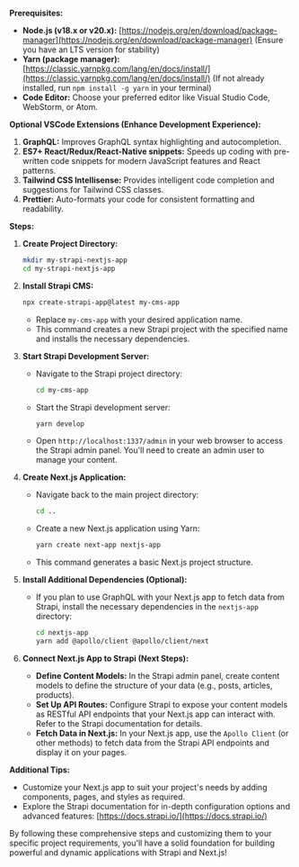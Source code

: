 **Prerequisites:**

- **Node.js (v18.x or v20.x):** [https://nodejs.org/en/download/package-manager](https://nodejs.org/en/download/package-manager) (Ensure you have an LTS version for stability)
- **Yarn (package manager):** [https://classic.yarnpkg.com/lang/en/docs/install/](https://classic.yarnpkg.com/lang/en/docs/install/) (If not already installed, run `npm install -g yarn` in your terminal)
- **Code Editor:** Choose your preferred editor like Visual Studio Code, WebStorm, or Atom.

**Optional VSCode Extensions (Enhance Development Experience):**

1. **GraphQL:** Improves GraphQL syntax highlighting and autocompletion.
2. **ES7+ React/Redux/React-Native snippets:** Speeds up coding with pre-written code snippets for modern JavaScript features and React patterns.
3. **Tailwind CSS Intellisense:** Provides intelligent code completion and suggestions for Tailwind CSS classes.
4. **Prettier:** Auto-formats your code for consistent formatting and readability.

**Steps:**

1. **Create Project Directory:**

   ```bash
   mkdir my-strapi-nextjs-app
   cd my-strapi-nextjs-app
   ```

2. **Install Strapi CMS:**

   ```bash
   npx create-strapi-app@latest my-cms-app
   ```

   - Replace `my-cms-app` with your desired application name.
   - This command creates a new Strapi project with the specified name and installs the necessary dependencies.

3. **Start Strapi Development Server:**

   - Navigate to the Strapi project directory:

     ```bash
     cd my-cms-app
     ```

   - Start the Strapi development server:

     ```bash
     yarn develop
     ```

   - Open `http://localhost:1337/admin` in your web browser to access the Strapi admin panel. You'll need to create an admin user to manage your content.

4. **Create Next.js Application:**

   - Navigate back to the main project directory:

     ```bash
     cd ..
     ```

   - Create a new Next.js application using Yarn:

     ```bash
     yarn create next-app nextjs-app
     ```

   - This command generates a basic Next.js project structure.

5. **Install Additional Dependencies (Optional):**

   - If you plan to use GraphQL with your Next.js app to fetch data from Strapi, install the necessary dependencies in the `nextjs-app` directory:

     ```bash
     cd nextjs-app
     yarn add @apollo/client @apollo/client/next
     ```

6. **Connect Next.js App to Strapi (Next Steps):**

   - **Define Content Models:** In the Strapi admin panel, create content models to define the structure of your data (e.g., posts, articles, products).
   - **Set Up API Routes:** Configure Strapi to expose your content models as RESTful API endpoints that your Next.js app can interact with. Refer to the Strapi documentation for details.
   - **Fetch Data in Next.js:** In your Next.js app, use the `Apollo Client` (or other methods) to fetch data from the Strapi API endpoints and display it on your pages.

**Additional Tips:**

- Customize your Next.js app to suit your project's needs by adding components, pages, and styles as required.
- Explore the Strapi documentation for in-depth configuration options and advanced features: [https://docs.strapi.io/](https://docs.strapi.io/)

By following these comprehensive steps and customizing them to your specific project requirements, you'll have a solid foundation for building powerful and dynamic applications with Strapi and Next.js!
